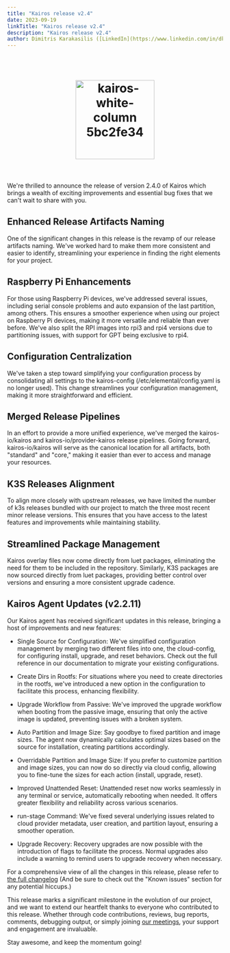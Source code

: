 ```yaml
---
title: "Kairos release v2.4"
date: 2023-09-19
linkTitle: "Kairos release v2.4"
description: "Kairos release v2.4"
author: Dimitris Karakasilis ([LinkedIn](https://www.linkedin.com/in/dkarakasilis/)) ([GitHub](https://github.com/jimmykarily))
---
```

<h1 align="center">
  <br>
     <img width="184" alt="kairos-white-column 5bc2fe34" src="https://user-images.githubusercontent.com/2420543/215073247-96988fd1-7fcf-4877-a28d-7c5802db43ab.png">
    <br>
<br>
</h1>

We're thrilled to announce the release of version 2.4.0 of Kairos which brings a wealth of exciting improvements and essential bug fixes that we can't wait to share with you.

## Enhanced Release Artifacts Naming

One of the significant changes in this release is the revamp of our release artifacts naming. We've worked hard to make them more consistent and easier to identify, streamlining your experience in finding the right elements for your project.

## Raspberry Pi Enhancements

For those using Raspberry Pi devices, we've addressed several issues, including serial console problems and auto expansion of the last partition, among others. This ensures a smoother experience when using our project on Raspberry Pi devices, making it more versatile and reliable than ever before. We've also split the RPI images into rpi3 and rpi4 versions due to partitioning issues, with support for GPT being exclusive to rpi4.

## Configuration Centralization

We've taken a step toward simplifying your configuration process by consolidating all settings to the kairos-config (/etc/elemental/config.yaml is no longer used). This change streamlines your configuration management, making it more straightforward and efficient.

## Merged Release Pipelines

In an effort to provide a more unified experience, we've merged the kairos-io/kairos and kairos-io/provider-kairos release pipelines. Going forward, kairos-io/kairos will serve as the canonical location for all artifacts, both "standard" and "core," making it easier than ever to access and manage your resources.

## K3S Releases Alignment

To align more closely with upstream releases, we have limited the number of k3s releases bundled with our project to match the three most recent minor release versions. This ensures that you have access to the latest features and improvements while maintaining stability.

## Streamlined Package Management

Kairos overlay files now come directly from luet packages, eliminating the need for them to be included in the repository. Similarly, K3S packages are now sourced directly from luet packages, providing better control over versions and ensuring a more consistent upgrade cadence.

## Kairos Agent Updates (v2.2.11)

Our Kairos agent has received significant updates in this release, bringing a host of improvements and new features:

- Single Source for Configuration: We've simplified configuration management by merging two different files into one, the cloud-config, for configuring install, upgrade, and reset behaviors. Check out the full reference in our documentation to migrate your existing configurations.

- Create Dirs in Rootfs: For situations where you need to create directories in the rootfs, we've introduced a new option in the configuration to facilitate this process, enhancing flexibility.

- Upgrade Workflow from Passive: We've improved the upgrade workflow when booting from the passive image, ensuring that only the active image is updated, preventing issues with a broken system.

- Auto Partition and Image Size: Say goodbye to fixed partition and image sizes. The agent now dynamically calculates optimal sizes based on the source for installation, creating partitions accordingly.

- Overridable Partition and Image Size: If you prefer to customize partition and image sizes, you can now do so directly via cloud config, allowing you to fine-tune the sizes for each action (install, upgrade, reset).

- Improved Unattended Reset: Unattended reset now works seamlessly in any terminal or service, automatically rebooting when needed. It offers greater flexibility and reliability across various scenarios.

- run-stage Command: We've fixed several underlying issues related to cloud provider metadata, user creation, and partition layout, ensuring a smoother operation.

 - Upgrade Recovery: Recovery upgrades are now possible with the introduction of flags to facilitate the process. Normal upgrades also include a warning to remind users to upgrade recovery when necessary.


For a comprehensive view of all the changes in this release, please refer to [the full changelog](https://github.com/kairos-io/kairos/releases/tag/v2.4.0) (And be sure to check out the "Known issues" section for any potential hiccups.)

This release marks a significant milestone in the evolution of our project, and we want to extend our heartfelt thanks to everyone who contributed to this release. Whether through code contributions, reviews, bug reports, comments, debugging output, or simply joining [our meetings](https://calendar.google.com/calendar/u/0/embed?src=c_6d65f26502a5a67c9570bb4c16b622e38d609430bce6ce7fc1d8064f2df09c11@group.calendar.google.com&ctz=Europe/Rome), your support and engagement are invaluable.

Stay awesome, and keep the momentum going!
